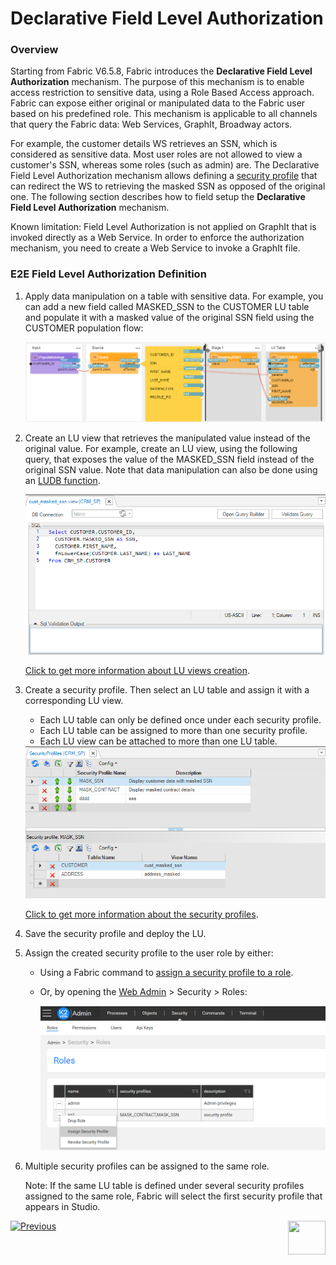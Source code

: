 # Declarative Field Level Authorization

### Overview

Starting from Fabric V6.5.8, Fabric introduces the **Declarative Field Level Authorization** mechanism. The purpose of this mechanism is to enable access restriction to sensitive data, using a Role Based Access approach. Fabric can expose either original or manipulated data to the Fabric user based on his predefined role. This mechanism is applicable to all channels that query the Fabric data: Web Services, GraphIt, Broadway actors.

For example, the customer details WS retrieves an SSN, which is considered as sensitive data. Most user roles are not allowed to view a customer's SSN, whereas some roles (such as admin) are. The Declarative Field Level Authorization mechanism allows defining a [security profile](05_security_profiles.md) that can redirect the WS to retrieving the masked SSN as opposed of the original one. The following section describes how to field setup the **Declarative Field Level Authorization** mechanism.

Known limitation: Field Level Authorization is not applied on GraphIt that is invoked directly as a Web Service. In order to enforce the authorization mechanism, you need to create a Web Service to invoke a GraphIt file.  

### E2E Field Level Authorization Definition

1. Apply data manipulation on a table with sensitive data. For example, you can add a new field called MASKED_SSN to the CUSTOMER LU table and populate it with a masked value of the original SSN field using the CUSTOMER population flow:

   ![](images/masking_example_1.PNG)

2. Create an LU view that retrieves the manipulated value instead of the original value. For example, create an LU view, using the following query, that exposes the value of the MASKED_SSN field instead of the original SSN value. Note that data manipulation can also be done using an [LUDB function](/articles/07_table_population/11_3_creating_an_LUDB_function.md).

   <img src="../06_LU_tables/images/lu_views_1.PNG" style="zoom:80%;" />

   [Click to get more information about LU views creation](/articles/06_LU_tables/06_LU_views.md).

3. Create a security profile. Then select an LU table and assign it with a corresponding LU view.

   * Each LU table can only be defined once under each security profile.
   * Each LU table can be assigned to more than one security profile. 
   * Each LU view can be attached to more than one LU table.

   <img src="images/security_profile_1.PNG" style="zoom:80%;" />

   [Click to get more information about the security profiles](05_security_profiles.md). 

4. Save the security profile and deploy the LU.

5. Assign the created security profile to the user role by either:

   * Using a Fabric command to [assign a security profile to a role](/articles/17_fabric_credentials/02_fabric_credentials_commands.md#assign-security_profile-security_profile-to-role-role).

   * Or, by opening the [Web Admin](/articles/30_web_framework/03_web_admin_application.md) > Security > Roles:

     ![](images/assign_security_profile_1.PNG)

6. Multiple security profiles can be assigned to the same role. 

   

   Note: If the same LU table is defined under several security profiles assigned to the same role, Fabric will select the first security profile that appears in Studio.



[![Previous](/articles/images/Previous.png)](03_fabric_credentials_backup.md)[<img align="right" width="60" height="54" src="/articles/images/Next.png">](05_security_profiles.md)

